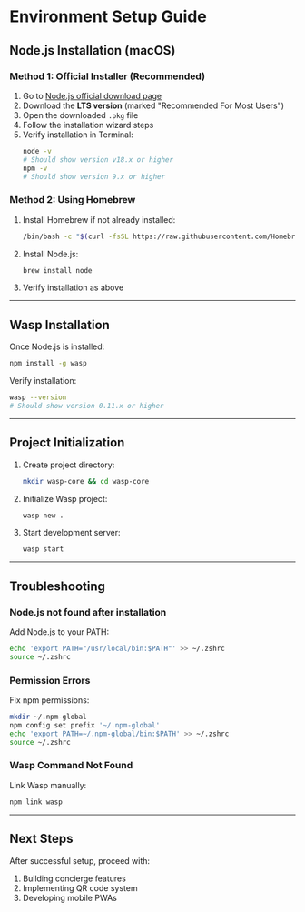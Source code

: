 # Environment Setup Guide

## Node.js Installation (macOS)

### Method 1: Official Installer (Recommended)
1. Go to [Node.js official download page](https://nodejs.org/)
2. Download the **LTS version** (marked "Recommended For Most Users")
3. Open the downloaded `.pkg` file
4. Follow the installation wizard steps
5. Verify installation in Terminal:
   ```bash
   node -v
   # Should show version v18.x or higher
   npm -v
   # Should show version 9.x or higher
   ```

### Method 2: Using Homebrew
1. Install Homebrew if not already installed:
   ```bash
   /bin/bash -c "$(curl -fsSL https://raw.githubusercontent.com/Homebrew/install/HEAD/install.sh)"
   ```
2. Install Node.js:
   ```bash
   brew install node
   ```
3. Verify installation as above

---

## Wasp Installation
Once Node.js is installed:
```bash
npm install -g wasp
```

Verify installation:
```bash
wasp --version
# Should show version 0.11.x or higher
```

---

## Project Initialization
1. Create project directory:
   ```bash
   mkdir wasp-core && cd wasp-core
   ```
2. Initialize Wasp project:
   ```bash
   wasp new .
   ```
3. Start development server:
   ```bash
   wasp start
   ```

---

## Troubleshooting

### Node.js not found after installation
Add Node.js to your PATH:
```bash
echo 'export PATH="/usr/local/bin:$PATH"' >> ~/.zshrc
source ~/.zshrc
```

### Permission Errors
Fix npm permissions:
```bash
mkdir ~/.npm-global
npm config set prefix '~/.npm-global'
echo 'export PATH=~/.npm-global/bin:$PATH' >> ~/.zshrc
source ~/.zshrc
```

### Wasp Command Not Found
Link Wasp manually:
```bash
npm link wasp
```

---

## Next Steps
After successful setup, proceed with:
1. Building concierge features
2. Implementing QR code system
3. Developing mobile PWAs